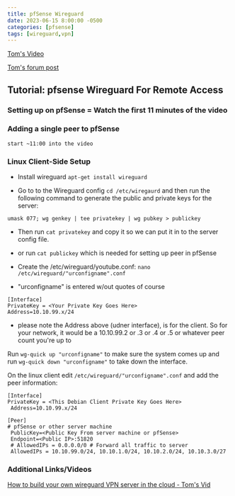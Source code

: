 ```yaml
---
title: pfSense Wireguard
date: 2023-06-15 8:00:00 -0500
categories: [pfsense]
tags: [wireguard,vpn]
---
```




[Tom's Video](https://www.youtube.com/watch?v=8jQ5UE_7xds)

[Tom's forum post](https://forums.lawrencesystems.com/t/getting-started-building-your-own-wireguard-vpn-server/7425)

## Tutorial: pfsense Wireguard For Remote Access

### Setting up on pfSense = Watch the first 11 minutes of the video

### Adding a single peer to pfSense

`start ~11:00 into the video`

### Linux Client-Side Setup

* Install wireguard
`apt-get install wireguard`

* Go to to the Wireguard config `cd /etc/wiregaurd` and then run the following command to generate the public and private keys for the server:

```terminal
umask 077; wg genkey | tee privatekey | wg pubkey > publickey
```

* Then run `cat privatekey` and copy it so we can put it in to the server config file.
* or run `cat publickey` which is needed for setting up peer in pfSense

* Create the /etc/wireguard/youtube.conf:
`nano /etc/wireguard/"urconfigname".conf`

* "urconfigname" is entered w/out quotes of course

```terminal
[Interface]
PrivateKey = <Your Private Key Goes Here>
Address=10.10.99.x/24
```
* please note the Address above (udner interface), is for the client.  So for your network, it would be a 10.10.99.2 or .3 or .4 or .5 or whatever peer count you're up to

Run `wg-quick up "urconfigname"` to make sure the system comes up and run `wg-quick down "urconfigname"` to take down the interface.

On the linux client edit `/etc/wireguard/"urconfigname".conf` and add the peer information:

```terminal
[Interface]
PrivateKey = <This Debian Client Private Key Goes Here>
 Address=10.10.99.x/24

[Peer]
# pfSense or other server machine
 PublicKey=<Public Key From server machine or pfSense>
 Endpoint=<Public IP>:51820
 # AllowedIPs = 0.0.0.0/0 # Forward all traffic to server
 AllowedIPs = 10.10.99.0/24, 10.10.1.0/24, 10.10.2.0/24, 10.10.3.0/27
```


### Additional Links/Videos

[How to build your own wireguard VPN server in the cloud - Tom's Vid](https://www.youtube.com/watch?v=7yC-gJtl9mQ)